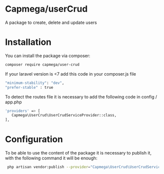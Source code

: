 # Capmega/userCrud
A package to create, delete and update users

# Installation
You can install the package via composer:
   ```sh
   composer require capmega/user-crud
   ```

If your laravel version is <7 add this code in your composer.js file
   ```sh
   "minimum-stability": "dev",
   "prefer-stable" : true
   ```

To detect the routes file it is necessary to add the following code in config / app.php
   ```sh
   'providers' => [
      Capmega\UserCrud\UserCrudServiceProvider::class,
   ],
   ```

# Configuration

To be able to use the content of the package it is necessary to publish it, with the following command it will be enough:
  ```sh
   php artisan vendor:publish --provider="Capmega\UserCrud\UserCrudServiceProvider" --tag=users-crud --force
   ```


